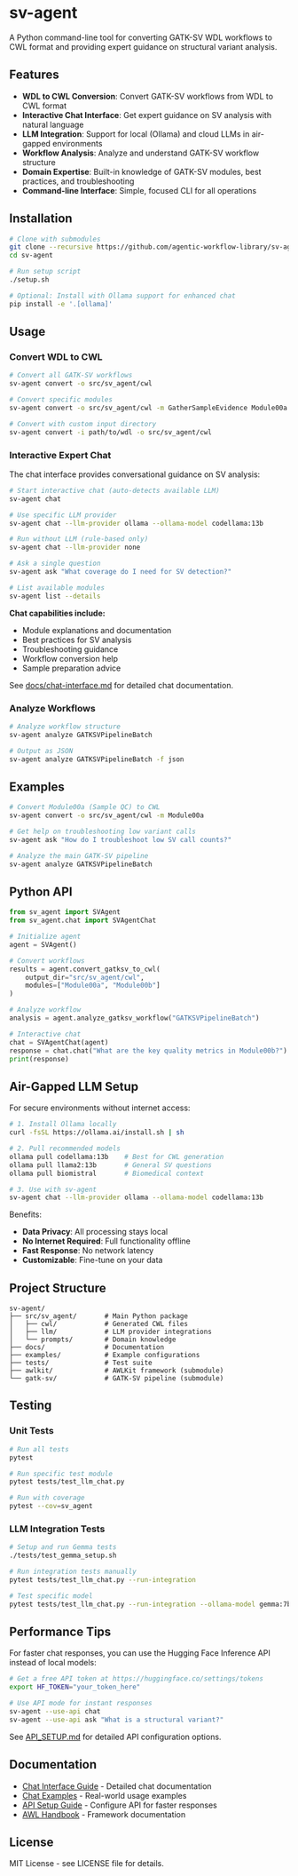 # sv-agent

A Python command-line tool for converting GATK-SV WDL workflows to CWL format and providing expert guidance on structural variant analysis.

## Features

- **WDL to CWL Conversion**: Convert GATK-SV workflows from WDL to CWL format
- **Interactive Chat Interface**: Get expert guidance on SV analysis with natural language
- **LLM Integration**: Support for local (Ollama) and cloud LLMs in air-gapped environments  
- **Workflow Analysis**: Analyze and understand GATK-SV workflow structure
- **Domain Expertise**: Built-in knowledge of GATK-SV modules, best practices, and troubleshooting
- **Command-line Interface**: Simple, focused CLI for all operations

## Installation

```bash
# Clone with submodules
git clone --recursive https://github.com/agentic-workflow-library/sv-agent.git
cd sv-agent

# Run setup script
./setup.sh

# Optional: Install with Ollama support for enhanced chat
pip install -e '.[ollama]'
```

## Usage

### Convert WDL to CWL

```bash
# Convert all GATK-SV workflows
sv-agent convert -o src/sv_agent/cwl

# Convert specific modules
sv-agent convert -o src/sv_agent/cwl -m GatherSampleEvidence Module00a

# Convert with custom input directory
sv-agent convert -i path/to/wdl -o src/sv_agent/cwl
```

### Interactive Expert Chat

The chat interface provides conversational guidance on SV analysis:

```bash
# Start interactive chat (auto-detects available LLM)
sv-agent chat

# Use specific LLM provider
sv-agent chat --llm-provider ollama --ollama-model codellama:13b

# Run without LLM (rule-based only)
sv-agent chat --llm-provider none

# Ask a single question
sv-agent ask "What coverage do I need for SV detection?"

# List available modules
sv-agent list --details
```

**Chat capabilities include:**
- Module explanations and documentation
- Best practices for SV analysis
- Troubleshooting guidance
- Workflow conversion help
- Sample preparation advice

See [docs/chat-interface.md](docs/chat-interface.md) for detailed chat documentation.

### Analyze Workflows

```bash
# Analyze workflow structure
sv-agent analyze GATKSVPipelineBatch

# Output as JSON
sv-agent analyze GATKSVPipelineBatch -f json
```

## Examples

```bash
# Convert Module00a (Sample QC) to CWL
sv-agent convert -o src/sv_agent/cwl -m Module00a

# Get help on troubleshooting low variant calls
sv-agent ask "How do I troubleshoot low SV call counts?"

# Analyze the main GATK-SV pipeline
sv-agent analyze GATKSVPipelineBatch
```

## Python API

```python
from sv_agent import SVAgent
from sv_agent.chat import SVAgentChat

# Initialize agent
agent = SVAgent()

# Convert workflows
results = agent.convert_gatksv_to_cwl(
    output_dir="src/sv_agent/cwl",
    modules=["Module00a", "Module00b"]
)

# Analyze workflow
analysis = agent.analyze_gatksv_workflow("GATKSVPipelineBatch")

# Interactive chat
chat = SVAgentChat(agent)
response = chat.chat("What are the key quality metrics in Module00b?")
print(response)
```

## Air-Gapped LLM Setup

For secure environments without internet access:

```bash
# 1. Install Ollama locally
curl -fsSL https://ollama.ai/install.sh | sh

# 2. Pull recommended models
ollama pull codellama:13b    # Best for CWL generation
ollama pull llama2:13b       # General SV questions
ollama pull biomistral       # Biomedical context

# 3. Use with sv-agent
sv-agent chat --llm-provider ollama --ollama-model codellama:13b
```

Benefits:
- **Data Privacy**: All processing stays local
- **No Internet Required**: Full functionality offline
- **Fast Response**: No network latency
- **Customizable**: Fine-tune on your data

## Project Structure

```
sv-agent/
├── src/sv_agent/       # Main Python package
│   ├── cwl/            # Generated CWL files
│   ├── llm/            # LLM provider integrations
│   └── prompts/        # Domain knowledge
├── docs/               # Documentation
├── examples/           # Example configurations
├── tests/              # Test suite
├── awlkit/             # AWLKit framework (submodule)
└── gatk-sv/            # GATK-SV pipeline (submodule)
```

## Testing

### Unit Tests
```bash
# Run all tests
pytest

# Run specific test module
pytest tests/test_llm_chat.py

# Run with coverage
pytest --cov=sv_agent
```

### LLM Integration Tests
```bash
# Setup and run Gemma tests
./tests/test_gemma_setup.sh

# Run integration tests manually
pytest tests/test_llm_chat.py --run-integration

# Test specific model
pytest tests/test_llm_chat.py --run-integration --ollama-model gemma:7b
```

## Performance Tips

For faster chat responses, you can use the Hugging Face Inference API instead of local models:

```bash
# Get a free API token at https://huggingface.co/settings/tokens
export HF_TOKEN="your_token_here"

# Use API mode for instant responses
sv-agent --use-api chat
sv-agent --use-api ask "What is a structural variant?"
```

See [API_SETUP.md](API_SETUP.md) for detailed API configuration options.

## Documentation

- [Chat Interface Guide](docs/chat-interface.md) - Detailed chat documentation
- [Chat Examples](docs/chat-examples.md) - Real-world usage examples
- [API Setup Guide](API_SETUP.md) - Configure API for faster responses
- [AWL Handbook](https://github.com/agentic-workflow-library/awl-handbook) - Framework documentation

## License

MIT License - see LICENSE file for details.